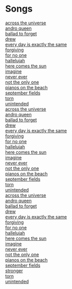<h1>Songs</h1>
<a href='across_the_universe.html'>across the universe</a><br>
<a href='andro_queen.html'>andro queen</a><br>
<a href='ballad_to_forget.html'>ballad to forget</a><br>
<a href='drew.html'>drew</a><br>
<a href='every_day_is_exactly_the_same.html'>every day is exactly the same</a><br>
<a href='forgiving.html'>forgiving</a><br>
<a href='for_no_one.html'>for no one</a><br>
<a href='hallelujah.html'>hallelujah</a><br>
<a href='here_comes_the_sun.html'>here comes the sun</a><br>
<a href='imagine.html'>imagine</a><br>
<a href='never_ever.html'>never ever</a><br>
<a href='not_the_only_one.html'>not the only one</a><br>
<a href='pianos_on_the_beach.html'>pianos on the beach</a><br>
<a href='september_fields.html'>september fields</a><br>
<a href='torn.html'>torn</a><br>
<a href='unintended.html'>unintended</a><br>
<a href='across_the_universe.html'>across the universe</a><br>
<a href='andro_queen.html'>andro queen</a><br>
<a href='ballad_to_forget.html'>ballad to forget</a><br>
<a href='drew.html'>drew</a><br>
<a href='every_day_is_exactly_the_same.html'>every day is exactly the same</a><br>
<a href='forgiving.html'>forgiving</a><br>
<a href='for_no_one.html'>for no one</a><br>
<a href='hallelujah.html'>hallelujah</a><br>
<a href='here_comes_the_sun.html'>here comes the sun</a><br>
<a href='imagine.html'>imagine</a><br>
<a href='never_ever.html'>never ever</a><br>
<a href='not_the_only_one.html'>not the only one</a><br>
<a href='pianos_on_the_beach.html'>pianos on the beach</a><br>
<a href='september_fields.html'>september fields</a><br>
<a href='torn.html'>torn</a><br>
<a href='unintended.html'>unintended</a><br>
<a href='across_the_universe.html'>across the universe</a><br>
<a href='andro_queen.html'>andro queen</a><br>
<a href='ballad_to_forget.html'>ballad to forget</a><br>
<a href='drew.html'>drew</a><br>
<a href='every_day_is_exactly_the_same.html'>every day is exactly the same</a><br>
<a href='forgiving.html'>forgiving</a><br>
<a href='for_no_one.html'>for no one</a><br>
<a href='hallelujah.html'>hallelujah</a><br>
<a href='here_comes_the_sun.html'>here comes the sun</a><br>
<a href='imagine.html'>imagine</a><br>
<a href='never_ever.html'>never ever</a><br>
<a href='not_the_only_one.html'>not the only one</a><br>
<a href='pianos_on_the_beach.html'>pianos on the beach</a><br>
<a href='september_fields.html'>september fields</a><br>
<a href='stronger.html'>stronger</a><br>
<a href='torn.html'>torn</a><br>
<a href='unintended.html'>unintended</a><br>
